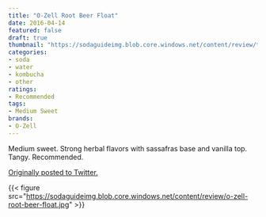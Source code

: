 ```yaml
---
title: "O-Zell Root Beer Float"
date: 2016-04-14
featured: false
draft: true
thumbnail: "https://sodaguideimg.blob.core.windows.net/content/review/thumbs/o-zell-root-beer-float.jpg"
categories:
- soda
- water
- kombucha
- other
ratings:
- Recommended
tags:
- Medium Sweet
brands:
- O-Zell
---
```


Medium sweet. Strong herbal flavors with sassafras base and vanilla top. Tangy. Recommended.

[Originally posted to Twitter.](https://twitter.com/Cavorter/status/720678969507463169)

{{< figure src="https://sodaguideimg.blob.core.windows.net/content/review/o-zell-root-beer-float.jpg" >}}

